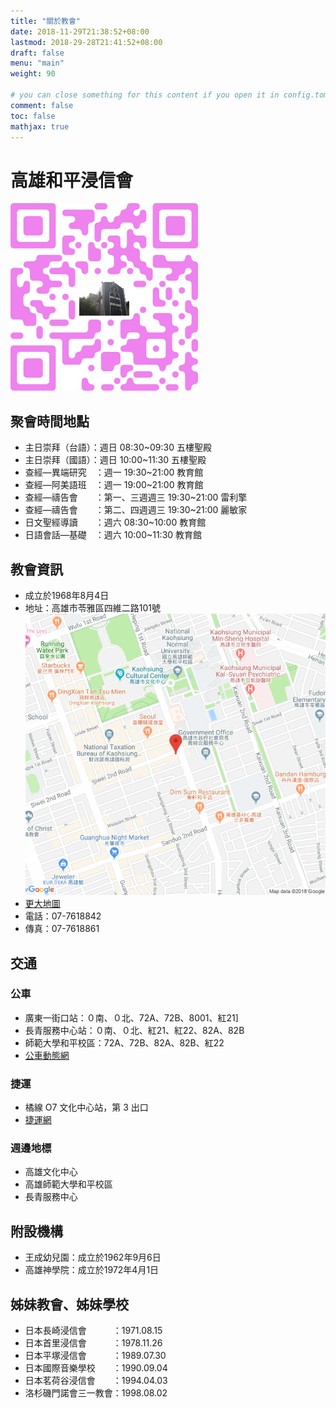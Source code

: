 ```yaml
---
title: "關於教會"
date: 2018-11-29T21:38:52+08:00
lastmod: 2018-29-28T21:41:52+08:00
draft: false
menu: "main"
weight: 90

# you can close something for this content if you open it in config.toml.
comment: false
toc: false
mathjax: true
---
```


# 高雄和平浸信會
![](/images/hbc-qrcode.png "二維條碼")

## 聚會時間地點
* 主日崇拜（台語）：週日 08:30~09:30 五樓聖殿
* 主日崇拜（國語）：週日 10:00~11:30 五樓聖殿
* 查經—異端研究　：週一 19:30~21:00 教育館
* 查經—阿美語班　：週一 19:00~21:00 教育館
* 查經—禱告會　　：第一、三週週三 19:30~21:00 雷利擎
* 查經—禱告會　　：第二、四週週三 19:30~21:00 麗敏家
* 日文聖經導讀　　：週六 08:30~10:00 教育館
* 日語會話—基礎　：週六 10:00~11:30 教育館

## 教會資訊
* 成立於1968年8月4日
* 地址：高雄市苓雅區四維二路101號
![](/images/map.png "地圖")
* <a href="https://www.google.com.tw/maps/place/802%E9%AB%98%E9%9B%84%E5%B8%82%E8%8B%93%E9%9B%85%E5%8D%80%E5%9B%9B%E7%B6%AD%E4%BA%8C%E8%B7%AF101%E8%99%9F/@22.6226847,120.3182822,17z/data=!3m1!4b1!4m5!3m4!1s0x346e049800059dd1:0x89f042fe20621294!8m2!3d22.6226847!4d120.3204709?hl=zh-TW" target="_blank">更大地圖</a>
* 電話：07-7618842
* 傳真：07-7618861

## 交通

### 公車 
* 廣東一街口站：０南、０北、72A、72B、8001、紅21]
* 長青服務中心站：０南、０北、紅21、紅22、82A、82B
* 師範大學和平校區：72A、72B、82A、82B、紅22
* <a href="https://ibus.tbkc.gov.tw/bus/BusRoute.aspx" target="_blank">公車動態網</a>

### 捷運 
* 橘線 O7 文化中心站，第 3 出口
* <a href="https://www.krtco.com.tw/train_info/service_1-O7.aspx" target="_blank">捷運網</a>

### 週邊地標
* 高雄文化中心
* 高雄師範大學和平校區
* 長青服務中心

## 附設機構
* 王成幼兒園：成立於1962年9月6日
* 高雄神學院：成立於1972年4月1日

## 姊妹教會、姊妹學校
* 日本長崎浸信會　　　：1971.08.15
* 日本首里浸信會　　　：1978.11.26
* 日本平塚浸信會　　　：1989.07.30
* 日本國際音樂學校　　：1990.09.04
* 日本茗荷谷浸信會　　：1994.04.03
* 洛杉磯門諾會三一教會：1998.08.02